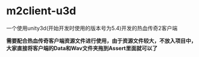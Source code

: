 # m2client-u3d
一个使用unity3d(开始开发时使用的版本号为5.4)开发的热血传奇2客户端

**需要配合热血传奇客户端资源文件进行使用，由于资源文件较大，不放入项目中，大家直接将客户端的Data和Wav文件夹拖到Assert里面就可以了**
